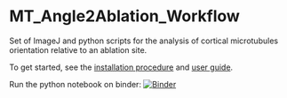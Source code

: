 # MT_Angle2Ablation_Workflow
Set of ImageJ and python scripts for the analysis of cortical microtubules orientation relative to an ablation site.

To get started, see the [installation procedure](https://github.com/VergerLab/MT_Angle2Ablation_Workflow/blob/master/Installation_procedure.md) and [user guide](https://github.com/VergerLab/MT_Angle2Ablation_Workflow/blob/master/Userguide.pdf).

Run the python notebook on binder: 
[![Binder](https://mybinder.org/badge_logo.svg)](https://mybinder.org/v2/gh/VergerLab/MT_Angle2Ablation_Workflow/master)
